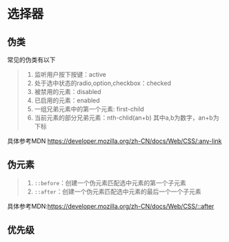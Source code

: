 # 选择器

## 伪类

常见的伪类有以下

> 1. 监听用户按下按键：active
> 2. 处于选中状态的radio,option,checkbox：checked
> 3. 被禁用的元素：disabled
> 4. 已启用的元素：enabled
> 5. 一组兄弟元素中的第一个元素: first-child
> 6. 当前元素的部分兄弟元素：nth-chlid(an+b) 其中a,b为数字，an+b为下标

具体参考MDN https://developer.mozilla.org/zh-CN/docs/Web/CSS/:any-link

## 伪元素

> 1. `::before`：创建一个伪元素匹配选中元素的第一个子元素
> 2. `::after`：创建一个伪元素匹配选中元素的最后一个一个子元素

具体参考MDN:https://developer.mozilla.org/zh-CN/docs/Web/CSS/::after

## 优先级

